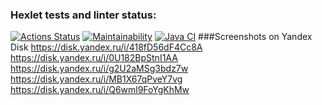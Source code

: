 ### Hexlet tests and linter status:
[![Actions Status](https://github.com/ViktorBlyakherov/java-project-lvl1/workflows/hexlet-check/badge.svg)](https://github.com/ViktorBlyakherov/java-project-lvl1/actions)
[![Maintainability](https://api.codeclimate.com/v1/badges/a99a88d28ad37a79dbf6/maintainability)](https://codeclimate.com/github/codeclimate/codeclimate/maintainability)
[![Java CI](https://github.com/ViktorBlyakherov/java-project-lvl1/actions/workflows/gradle.yml/badge.svg)](https://github.com/ViktorBlyakherov/java-project-lvl1/actions/workflows/gradle.yml)
###Screenshots on Yandex Disk
https://disk.yandex.ru/i/418fD56dF4Cc8A
https://disk.yandex.ru/i/0U182BpStnI1AA
https://disk.yandex.ru/i/g2U2aMSg3bdz7w
https://disk.yandex.ru/i/MB1X67qPveY7vg
https://disk.yandex.ru/i/Q6wml9FoYgKhMw
